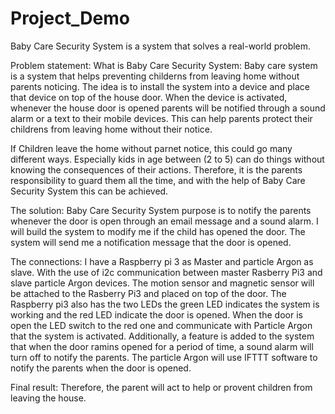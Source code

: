 # Project_Demo
Baby Care Security System is a system that solves a real-world problem. 

Problem statement:
What is Baby Care Security System:
Baby care system is a system that helps preventing childerns from leaving home without parents noticing. The idea is to install the system into a device and place that device on top of the house door. When the device is activated, whenever the house door is opened parents will be notified through a sound alarm or a text to their mobile devices. This can help parents protect their childrens from leaving home without their notice.

If Children leave the home without parnet notice, this could go many different ways.
Especially kids in age between (2 to 5) can do things without knowing the consequences of their actions. Therefore, it is the parents responsibility to guard them all the time, and with the help of Baby Care Security System this can be achieved.

The solution:
Baby Care Security System purpose is to notify the parents whenever the door is open through an email message and a sound alarm.
I will build the system to modify me if the child has opened the door. 
The system will send me a notification message that the door is opened. 

The connections:
I have a Raspberry pi 3 as Master and particle Argon as slave.
With the use of i2c communication between master Rasberry Pi3 and slave particle Argon devices. The motion sensor and magnetic sensor will be attached to the Rasberry Pi3 and placed on top of the door. 
The Raspberry pi3 also has the two LEDs the green LED indicates the system is working and the red LED indicate the door is 
opened. When the door is open the LED switch to the red one and communicate with Particle Argon that the system is activated. Additionally, a feature is added to the system that when the door ramins opened for a period of time, a sound alarm will turn off to notify the parents.
The particle Argon will use IFTTT software to notify the parents when the door is opened. 

Final result:
Therefore, the parent will act to help or provent children from leaving the house. 


